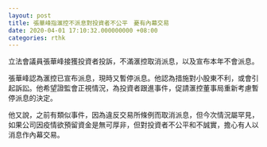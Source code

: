 ```yaml
---
layout: post
title: 張華峰指滙控不派息對投資者不公平　憂有內幕交易
date: 2020-04-01 17:10:32.000000000 +08:00
categories: rthk
---
```


立法會議員張華峰接獲投資者投訴，不滿滙控取消派息，以及宣布本年不會派息。

張華峰認為滙控已宣布派息，現時又暫停派息。他認為措施對小股東不利，或會引起訴訟。他希望證監會正視情況，為投資者跟進事件，促請滙控董事局重新考慮暫停派息的決定。

他又說，之前有類似事件，因為違反交易所條例而取消派息，但今次情況屬罕見，如果公司因疫情欲預留資金是無可厚非，但對投資者不公平和不誠實，擔心有人以消息作內幕交易。
